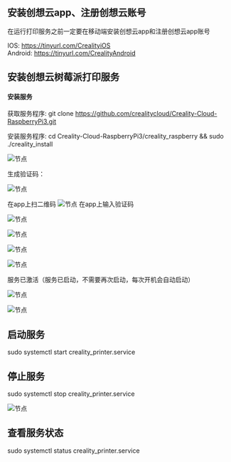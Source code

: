 ## 安装创想云app、注册创想云账号
在运行打印服务之前一定要在移动端安装创想云app和注册创想云app账号  

IOS: https://tinyurl.com/CrealityiOS  
Android: https://tinyurl.com/CrealityAndroid

## 安装创想云树莓派打印服务
#### 安装服务
  获取服务程序: git clone https://github.com/crealitycloud/Creality-Cloud-RaspberryPi3.git

  安装服务程序: cd Creality-Cloud-RaspberryPi3/creality_raspberry && sudo ./creality_install

  ![节点](./picture/install.jpg)

  生成验证码： 

  ![节点](./picture/qrencode.png)

  在app上扫二维码
  ![节点](./picture/saoma.png)
  在app上输入验证码

  ![节点](./picture/1.png)
  
  ![节点](./picture/3.png)

  ![节点](./picture/4.png)

   ![节点](./picture/add_input.jpg)

  服务已激活（服务已启动，不需要再次启动，每次开机会自动启动）

  ![节点](./picture/finsh.jpg)

  ![节点](./picture/6.png)

## 启动服务
sudo systemctl start creality_printer.service
## 停止服务
sudo systemctl stop creality_printer.service

![节点](./picture/stop.jpg)


## 查看服务状态 
sudo systemctl status creality_printer.service

